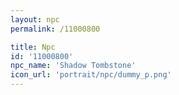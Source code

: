 ```yaml
---
layout: npc
permalink: /11000800

title: Npc
id: '11000800'
npc_name: 'Shadow Tombstone'
icon_url: 'portrait/npc/dummy_p.png'
---
```

